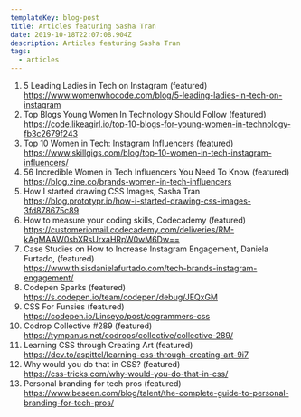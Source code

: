 ```yaml
---
templateKey: blog-post
title: Articles featuring Sasha Tran
date: 2019-10-18T22:07:08.904Z
description: Articles featuring Sasha Tran
tags:
  - articles
---
```

1. 5 Leading Ladies in Tech on Instagram (featured)\
   <https://www.womenwhocode.com/blog/5-leading-ladies-in-tech-on-instagram>
2. Top Blogs Young Women In Technology Should Follow (featured)\
   <https://code.likeagirl.io/top-10-blogs-for-young-women-in-technology-fb3c2679f243>
3. Top 10 Women in Tech: Instagram Influencers (featured)\
   <https://www.skillgigs.com/blog/top-10-women-in-tech-instagram-influencers/>
4. 56 Incredible Women in Tech Influencers You Need To Know (featured)\
   <https://blog.zine.co/brands-women-in-tech-influencers>
5. How I started drawing CSS Images, Sasha Tran\
   <https://blog.prototypr.io/how-i-started-drawing-css-images-3fd878675c89>
6. How to measure your coding skills, Codecademy (featured)\
   <https://customeriomail.codecademy.com/deliveries/RM-kAgMAAW0sbXRsUrxaHRpW0wM6Dw==>
7. Case Studies on How to Increase Instagram Engagement, Daniela Furtado, (featured)\
   <https://www.thisisdanielafurtado.com/tech-brands-instagram-engagement/>
8. Codepen Sparks (featured)\
   <https://s.codepen.io/team/codepen/debug/JEQxGM>
9. CSS For Funsies (featured)\
   <https://codepen.io/Linseyo/post/cogrammers-css>
10. Codrop Collective #289 (featured) \
    [https://tympanus.net/codrops/collective/collective-289/ ](https://tympanus.net/codrops/collective/collective-289/)
11. Learning CSS through Creating Art (featured)\
    <https://dev.to/aspittel/learning-css-through-creating-art-9i7>
12. Why would you do that in CSS? (featured)\
    [https://css-tricks.com/why-would-you-do-that-in-css/ ](https://css-tricks.com/why-would-you-do-that-in-css/)
13. Personal branding for tech pros (featured) \
    <https://www.beseen.com/blog/talent/the-complete-guide-to-personal-branding-for-tech-pros/>
